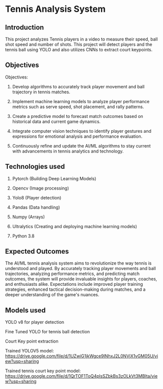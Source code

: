 # Tennis Analysis System

## Introduction
This project analyzes Tennis players in a video to measure their speed, ball shot speed and number of shots. This project will detect players and the tennis ball using YOLO and also utilizes CNNs to extract court keypoints.





## Objectives
Objectives:
1) Develop algorithms to accurately track player movement and ball trajectory in tennis matches.


2) Implement machine learning models to analyze player performance metrics such as serve speed, shot placement, and rally patterns.


3) Create a predictive model to forecast match outcomes based on historical data and current game dynamics.


4) Integrate computer vision techniques to identify player gestures and expressions for emotional analysis and performance evaluation.


5) Continuously refine and update the AI/ML algorithms to stay current with advancements in tennis analytics and technology.


## Technologies used
1) Pytorch (Building Deep Learning Models)


2) Opencv  (Image processing)


3) Yolo8 (Player detection)


4) Pandas  (Data handling)


5) Numpy  (Arrays)


6) Ultralytics (Creating and deploying machine learning models)


7) Python 3.8


## Expected Outcomes
The AI/ML tennis analysis system aims to revolutionize the way tennis is understood and played. By accurately tracking player movements and ball trajectories, analyzing performance metrics, and predicting match outcomes, the system will provide invaluable insights for players, coaches, and enthusiasts alike. Expectations include improved player training strategies, enhanced tactical decision-making during matches, and a deeper understanding of the game's nuances.

## Models used 
YOLO v8 for player detection

Fine Tuned YOLO for tennis ball detection

Court Key point extraction

Trained YOLOV5 model: https://drive.google.com/file/d/1UZwiG1jkWgce9lNhxJ2L0NVjX1vGM05U/view?usp=sharing

Trained tennis court key point model: https://drive.google.com/file/d/1QrTOF1ToQ4plsSZbkBs3zOLkVt3MBlta/view?usp=sharing
 



